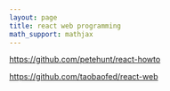 ```yaml
---
layout: page
title: react web programming
math_support: mathjax
---
```



https://github.com/petehunt/react-howto

https://github.com/taobaofed/react-web


